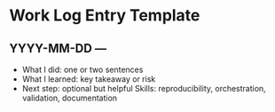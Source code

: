 # Work Log Entry Template

## YYYY-MM-DD — <short title>
- What I did: one or two sentences
- What I learned: key takeaway or risk
- Next step: optional but helpful
Skills: reproducibility, orchestration, validation, documentation
